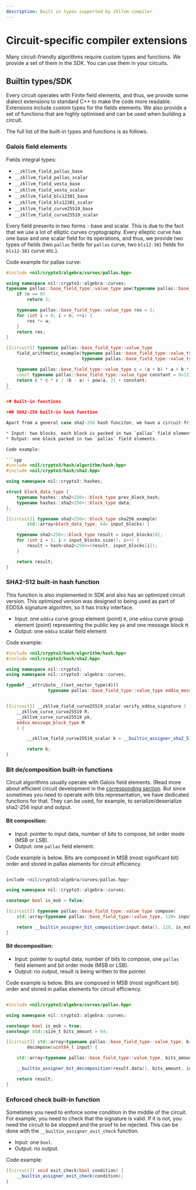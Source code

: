 ```yaml
---
description: Built in types supported by zkllvm compiler
---
```


# Circuit-specific compiler extensions

Many circuit-friendly algorithms require custom types and functions. We provide a set of them in the SDK. You can use them in your circuits.

## Builtin types/SDK

Every circuit operates with Finite field elements, and thus, we provide some dialect extensions to standard C++ to make the code more readable. Extensions include custom types for the fields elements. We also provide a set of functions that are highly optimised and can be used when building a circuit.

The full list of the built-in types and functions is as follows.

### Galois field elements

Fields integral types:

- `__zkllvm_field_pallas_base`
- `__zkllvm_field_pallas_scalar`
- `__zkllvm_field_vesta_base`
- `__zkllvm_field_vesta_scalar`
- `__zkllvm_field_bls12381_base`
- `__zkllvm_field_bls12381_scalar`
- `__zkllvm_field_curve25519_base`
- `__zkllvm_field_curve25519_scalar`

Every field presents in two forms - base and scalar. This is due to the fact that we use a lot of elliptic curves cryptography. Every elleptic curve has one base and one scalar field for its operations, and thus, we provide two types of fields (two `pallas` fields for `pallas` curve, two `bls12-381` fields for `bls12-381` curve etc.).

Code example for pallas curve:

````cpp
#include <nil/crypto3/algebra/curves/pallas.hpp>

using namespace nil::crypto3::algebra::curves;
typename pallas::base_field_type::value_type pow(typename pallas::base_field_type::value_type a, int n) {
    if (n == 0)
        return 1;

    typename pallas::base_field_type::value_type res = 1;
    for (int i = 0; i < n; ++i) {
        res *= a;
    }
    return res;
}

[[circuit]] typename pallas::base_field_type::value_type
    field_arithmetic_example(typename pallas::base_field_type::value_type a,
                             typename pallas::base_field_type::value_type b) {

    typename pallas::base_field_type::value_type c = (a + b) * a + b * (a + b) * (a + b);
    const typename pallas::base_field_type::value_type constant = 0x12345678901234567890_cppui255;
    return c * c * c / (b - a) + pow(a, 2) + constant;
}
``

## Built-in functions

### SHA2-256 built-in hash function

Apart from a general case sha2-256 hash funciton, we have a circuit-friendly implementation of it. It takes

* Input: two blocks, each block is packed in two `pallas` field elements.
* Output: one block packed in two `pallas` field elements.

Code example:

```cpp
#include <nil/crypto3/hash/algorithm/hash.hpp>
#include <nil/crypto3/hash/sha2.hpp>

using namespace nil::crypto3::hashes;

struct block_data_type {
    typename hashes::sha2<256>::block_type prev_block_hash;
    typename hashes::sha2<256>::block_type data;
};

[[circuit]] typename sha2<256>::block_type sha256_example(
        std::array<block_data_type, 64> input_blocks) {

    typename sha2<256>::block_type result = input_blocks[0];
    for (int i = 1; i < input_blocks.size(); i++) {
        result = hash<sha2<256>>(result, input_blocks[i]);
    }

    return result;
}

````

### SHA2-512 built-in hash function

This function is also implemented in SDK and also has an optimized circuit version. This optimized version was designed to being used as part of EDDSA signature algorithm, so it has tricky interface.

- Input: one `eddsa` curve group element (point) `R`, one `eddsa` curve group element (point) representing the public key `pk` and one message block `M`.
- Output: one `eddsa` scalar field element

Code example:

```cpp
#include <nil/crypto3/hash/algorithm/hash.hpp>
#include <nil/crypto3/hash/sha2.hpp>

using namespace nil::crypto3;
using namespace nil::crypto3::algebra::curves;

typedef __attribute__((ext_vector_type(4)))
                typename pallas::base_field_type::value_type eddsa_message_block_type;


[[circuit]] __zkllvm_field_curve25519_scalar verify_eddsa_signature (
    __zkllvm_curve_curve25519 R,
    __zkllvm_curve_curve25519 pk,
    eddsa_message_block_type M
    ) {

        __zkllvm_field_curve25519_scalar k = __builtin_assigner_sha2_512_curve25519(R, pk, M);

        return k;
}
```

### Bit de/composition built-in functions

Circuit algorithms usually operate with Galois field elements. (Read more about efficient circuit development in the [corresponding section](optimizations). But since sometimes you need to operate with bits representation, we have dedicated functions for that. They can be used, for example, to serialize/deserialize sha2-256 input and output.

#### Bit composition:

- Input: pointer to input data, number of bits to compose, bit order mode (MSB or LSB).
- Output: one `pallas` field element.

Code example is below. Bits are composed in MSB (most significant bit) order and stored in pallas elements for circuit efficiency.

```cpp

include <nil/crypto3/algebra/curves/pallas.hpp>

using namespace nil::crypto3::algebra::curves;

constexpr bool is_msb = false;

[[circuit]] typename pallas::base_field_type::value_type compose(
    std::array<typename pallas::base_field_type::value_type, 128> input) {

    return __builtin_assigner_bit_composition(input.data(), 128, is_msb);
}

```

#### Bit decomposition:

- Input: pointer to ouptut data, number of bits to compose, one `pallas` field element and bit order mode (MSB or LSB).
- Output: no output, result is being written to the pointer.

Code example is below. Bits are composed in MSB (most significant bit) order and stored in pallas elements for circuit efficiency.

```cpp

#include <nil/crypto3/algebra/curves/pallas.hpp>

using namespace nil::crypto3::algebra::curves;

constexpr bool is_msb = true;
constexpr std::size_t bits_amount = 64;

[[circuit]] std::array<typename pallas::base_field_type::value_type, bits_amount>
        decompose(uint64_t input) {

    std::array<typename pallas::base_field_type::value_type, bits_amount> result;

    __builtin_assigner_bit_decomposition(result.data(), bits_amount, input, is_msb);

    return result;
}

```

### Enforced check built-in function

Sometimes you need to enforce some condition in the middle of the circuit. For example, you need to check that the signature is valid. If it is not, you need the circuit to be stopped and the proof to be rejected. This can be done with the `__builtin_assigner_exit_check` function.

- Input: one `bool`.
- Output: no output.

Code example:

```cpp
[[circuit]] void exit_check(bool condition) {
    __builtin_assigner_exit_check(condition);
}
```
